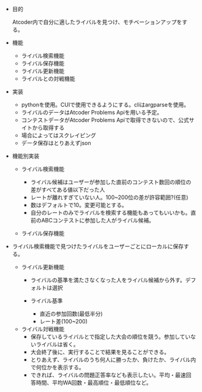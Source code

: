 - 目的

  Atcoder内で自分に適したライバルを見つけ、モチベーションアップをする。

- 機能

  - ライバル検索機能
  - ライバル保存機能
  - ライバル更新機能
  - ライバルとの対戦機能

- 実装

  - pythonを使用。CUIで使用できるようにする。cliはargparseを使用。
  - ライバルのデータはAtcoder Problems Apiを用いる予定。
  - コンテストデータがAtcoder Problems Apiで取得できないので、公式サイトから取得する
  - 場合によってはスクレイピング
  - データ保存はとりあえずjson

- 機能別実装

  - ライバル検索機能

    - ライバル候補はユーザーが参加した直前のコンテスト数回の順位の差がすべてある値以下だった人
    - レートが離れすぎていない人。100~200位の差が許容範囲?(任意)
    - 数はデフォルトで10。変更可能とする。
    - 自分のレートのみでライバルを検索する機能もあってもいいかも。直前のABCコンテストに参加した人がライバル候補。
    
  - ライバル保存機能
  
- ライバル検索機能で見つけたライバルをユーザーごとにローカルに保存する。
  
  - ライバル更新機能
    - ライバルの基準を満たさなくなった人をライバル候補から外す。デフォルトは選択
  
    - ライバル基準
    
      - 直近の参加回数(最低半分)
      - レート差(100~200)
   - ライバル対戦機能
      -  保存しているライバルとで指定した大会の順位を競う。参加していないライバルは省く。
      -  大会終了後に、実行することで結果を見ることができる。
      -  とりあえず、ライバルのうち何人に勝ったか、負けたか、ライバル内で何位かを表示する。
      -  できれば、ライバルの問題正答率なども表示したい。平均・最速回答時間、平均WA回数・最高順位・最低順位など。
  
    